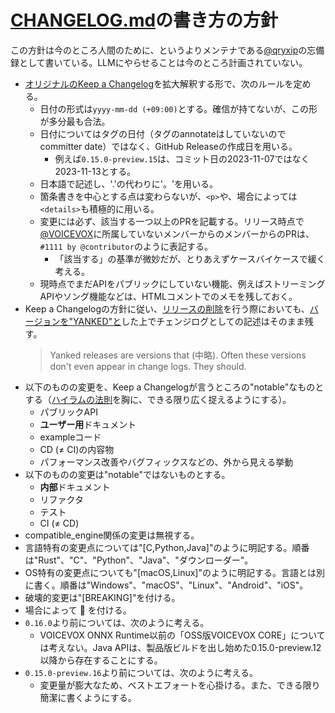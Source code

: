 # [CHANGELOG.md]の書き方の方針

この方針は今のところ人間のために、というよりメンテナである[@qryxip]の忘備録として書いている。LLMにやらせることは今のところ計画されていない。

- [オリジナルのKeep a Changelog]を拡大解釈する形で、次のルールを定める。
    - 日付の形式は`yyyy-mm-dd (+09:00)`とする。確信が持てないが、この形が多分最も合法。
    - 日付についてはタグの日付（タグのannotateはしていないのでcommitter date）ではなく、GitHub Releaseの作成日を用いる。
        -  例えば`0.15.0-preview.15`は、コミット日の2023-11-07ではなく2023-11-13とする。
    - 日本語で記述し、'.'の代わりに'。'を用いる。
    - 箇条書きを中心とする点は変わらないが、`<p>`や、場合によっては`<details>`も積極的に用いる。
    - 変更には必ず、該当する一つ以上のPRを記載する。リリース時点で[@VOICEVOX]に所属していないメンバーからのメンバーからのPRは、`#1111 by @contributor`のように表記する。
        - 「該当する」の基準が微妙だが、とりあえずケースバイケースで緩く考える。
    - 現時点でまだAPIをパブリックにしていない機能、例えばストリーミングAPIやソング機能などは、HTMLコメントでのメモを残しておく。
- Keep a Changelogの方針に従い、[リリースの削除]を行う際においても、[バージョンを"YANKED"と]した上でチェンジログとしての記述はそのまま残す。
    > Yanked releases are versions that (中略). Often these versions don't even appear in change logs. They should.
- 以下のものの変更を、Keep a Changelogが言うところの"notable"なものとする（[ハイラムの法則]を胸に、できる限り広く捉えるようにする）。
    - パブリックAPI
    - **ユーザー用**ドキュメント
    - exampleコード
    - CD (≠ CI)の内容物
    - パフォーマンス改善やバグフィックスなどの、外から見える挙動
- 以下のものの変更は"notable"ではないものとする。
    - **内部**ドキュメント
    - リファクタ
    - テスト
    - CI (≠ CD)
- compatible\_engine関係の変更は無視する。
- 言語特有の変更点については"\[C,Python,Java\]"のように明記する。順番は"Rust"、"C"、"Python"、"Java"、"ダウンローダー"。
- OS特有の変更点についても"\[macOS,Linux\]"のように明記する。言語とは別に書く。順番は"Windows"、"macOS"、"Linux"、"Android"、"iOS"。
- 破壊的変更は"\[BREAKING\]"を付ける。
- 場合によって :tada: を付ける。
- `0.16.0`より前については、次のように考える。
    - VOICEVOX ONNX Runtime以前の「OSS版VOICEVOX CORE」については考えない。Java APIは、製品版ビルドを出し始めた0.15.0-preview.12以降から存在することにする。
- `0.15.0-preview.16`より前については、次のように考える。
    - 変更量が膨大なため、ベストエフォートを心掛ける。また、できる限り簡潔に書くようにする。

[CHANGELOG.md]: ../../../CHANGELOG.md
[@qryxip]: https://github.com/qryxip
[オリジナルのKeep a Changelog]: https://keepachangelog.com/en/1.1.0/
[@VOICEVOX]: https://github.com/VOICEVOX
[リリースの削除]: https://github.com/VOICEVOX/voicevox_core/issues/1067
[バージョンを"YANKED"と]: https://keepachangelog.com/en/1.1.0/#yanked
[ハイラムの法則]: https://www.hyrumslaw.com/
